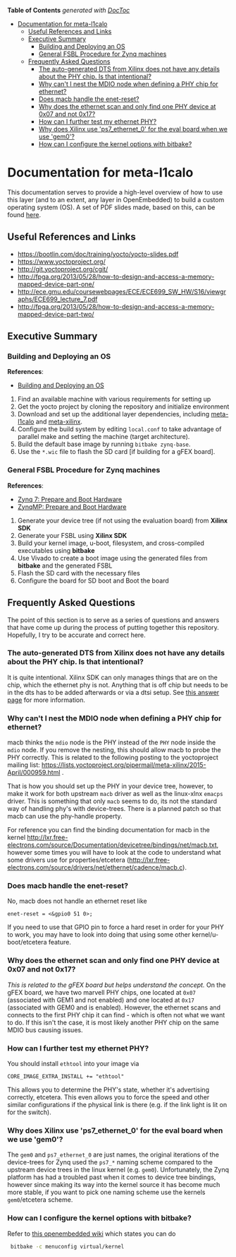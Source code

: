 <!-- START doctoc generated TOC please keep comment here to allow auto update -->
<!-- DON'T EDIT THIS SECTION, INSTEAD RE-RUN doctoc TO UPDATE -->
**Table of Contents**  *generated with [DocToc](https://github.com/thlorenz/doctoc)*

- [Documentation for meta-l1calo](#documentation-for-meta-l1calo)
  - [Useful References and Links](#useful-references-and-links)
  - [Executive Summary](#executive-summary)
    - [Building and Deploying an OS](#building-and-deploying-an-os)
    - [General FSBL Procedure for Zynq machines](#general-fsbl-procedure-for-zynq-machines)
  - [Frequently Asked Questions](#frequently-asked-questions)
    - [The auto-generated DTS from Xilinx does not have any details about the PHY chip. Is that intentional?](#the-auto-generated-dts-from-xilinx-does-not-have-any-details-about-the-phy-chip-is-that-intentional)
    - [Why can't I nest the MDIO node when defining a PHY chip for ethernet?](#why-cant-i-nest-the-mdio-node-when-defining-a-phy-chip-for-ethernet)
    - [Does macb handle the enet-reset?](#does-macb-handle-the-enet-reset)
    - [Why does the ethernet scan and only find one PHY device at 0x07 and not 0x17?](#why-does-the-ethernet-scan-and-only-find-one-phy-device-at-0x07-and-not-0x17)
    - [How can I further test my ethernet PHY?](#how-can-i-further-test-my-ethernet-phy)
    - [Why does Xilinx use 'ps7_ethernet_0' for the eval board when we use 'gem0'?](#why-does-xilinx-use-ps7_ethernet_0-for-the-eval-board-when-we-use-gem0)
    - [How can I configure the kernel options with bitbake?](#how-can-i-configure-the-kernel-options-with-bitbake)

<!-- END doctoc generated TOC please keep comment here to allow auto update -->

# Documentation for meta-l1calo

This documentation serves to provide a high-level overview of how to use this layer (and to an extent, any layer in OpenEmbedded) to build a custom operating system (OS). A set of PDF slides made, based on this, can be found [here](https://www.dropbox.com/s/4myn1symfnw0zi7/20180117_UnderstandingLayers.pdf?dl=0).

## Useful References and Links

- https://bootlin.com/doc/training/yocto/yocto-slides.pdf
- https://www.yoctoproject.org/
- http://git.yoctoproject.org/cgit/
- http://fpga.org/2013/05/28/how-to-design-and-access-a-memory-mapped-device-part-one/
- http://ece.gmu.edu/coursewebpages/ECE/ECE699_SW_HW/S16/viewgraphs/ECE699_lecture_7.pdf
- http://fpga.org/2013/05/28/how-to-design-and-access-a-memory-mapped-device-part-two/

## Executive Summary

### Building and Deploying an OS

**References**:
  - [Building and Deploying an OS](Building-and-Deploying-an-OS.md)

1. Find an available machine with various requirements for setting up
2. Get the yocto project by cloning the repository and initialize environment
3. Download and set up the additional layer dependencies, including [meta-l1calo](https://github.com/UCATLAS/meta-l1calo) and [meta-xilinx](https://github.com/Xilinx/meta-xilinx).
4. Configure the build system by editing `local.conf` to take advantage of parallel make and setting the machine (target architecture).
5. Build the default base image by running `bitbake zynq-base`.
6. Use the `*.wic` file to flash the SD card [if building for a gFEX board].

### General FSBL Procedure for Zynq machines

**References**:
  - [Zynq 7: Prepare and Boot Hardware](Zynq-7-Prepare-and-Boot-Hardware.md)
  - [ZynqMP: Prepare and Boot Hardware](ZynqMP-Prepare-and-Boot-Hardware.md)

1. Generate your device tree (if not using the evaluation board) from **Xilinx SDK**
2. Generate your FSBL using **Xilinx SDK**
3. Build your kernel image, u-boot, filesystem, and cross-compiled executables using **bitbake**
4. Use Vivado to create a boot image using the generated files from **bitbake** and the generated FSBL
5. Flash the SD card with the necessary files
6. Configure the board for SD boot and Boot the board

## Frequently Asked Questions

The point of this section is to serve as a series of questions and answers that have come up during the process of putting together this repository. Hopefully, I try to be accurate and correct here.

### The auto-generated DTS from Xilinx does not have any details about the PHY chip. Is that intentional?

It is quite intentional. Xilinx SDK can only manages things that are on the chip, which the ethernet phy is not. Anything that is off chip but needs to be in the dts has to be added afterwards or via a dtsi setup. See [this answer page](http://www.xilinx.com/support/answers/61117.html) for more information.


### Why can't I nest the MDIO node when defining a PHY chip for ethernet?

macb thinks the `mdio` node is the PHY instead of the `PHY` node inside the `mdio` node. If you remove the nesting, this should allow macb to probe the PHY correctly. This is related to the following posting to the yoctoproject mailing list: https://lists.yoctoproject.org/pipermail/meta-xilinx/2015-April/000959.html .

That is how you should set up the PHY in your device tree, however, to make it work for both upstream `macb` driver as well as the linux-xlnx `emacps` driver.  This is something that only `macb` seems to do, its not the standard way
of handling phy's with device-trees. There is a planned patch so that macb can use the phy-handle property.

For reference you can find the binding documentation for macb in the kernel http://lxr.free-electrons.com/source/Documentation/devicetree/bindings/net/macb.txt, however some times you will have to look at the code to understand what some drivers use for properties/etcetera (http://lxr.free-electrons.com/source/drivers/net/ethernet/cadence/macb.c).

### Does macb handle the enet-reset?

No, macb does not handle an ethernet reset like

```
enet-reset = <&gpio0 51 0>;
```

If you need to use that GPIO pin to force a hard reset in order for your PHY to work, you may have to look into doing that using some other kernel/u-boot/etcetera feature.


### Why does the ethernet scan and only find one PHY device at 0x07 and not 0x17?

*This is related to the gFEX board but helps understand the concept.* On the gFEX board, we have two marvell PHY chips, one located at `0x07` (associated with GEM1 and not enabled) and one located at `0x17` (associated with GEM0 and is enabled). However, the ethernet scans and connects to the first PHY chip it can find - which is often not what we want to do. If this isn't the case, it is most likely another PHY chip on the same MDIO bus causing issues.

### How can I further test my ethernet PHY?

You should install `ethtool` into your image via

```
CORE_IMAGE_EXTRA_INSTALL += "ethtool"
```

This allows you to determine the PHY's state, whether it's advertising correctly, etcetera. This even allows you to force the speed and other similar configurations if the physical link is there (e.g. if the link light is lit on for the switch).


### Why does Xilinx use 'ps7_ethernet_0' for the eval board when we use 'gem0'?

The `gem0` and `ps7_ethernet_0` are just names, the original iterations of the device-trees for Zynq used the `ps7_*` naming scheme compared to the upstream device trees in the linux kernel (e.g. `gem0`). Unfortunately, the Zynq platform has had a troubled past when it comes to device tree bindings, however since making its way into the kernel source it has become much more stable, if you want to pick one naming scheme use the kernels `gem0`/etcetera scheme.

### How can I configure the kernel options with bitbake?

Refer to [this openembedded wiki](https://www.openembedded.org/wiki/Kernel_Building) which states you can do

```bash
 bitbake -c menuconfig virtual/kernel
```
